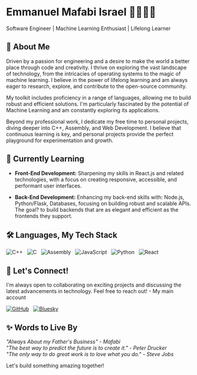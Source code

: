 # Emmanuel Mafabi Israel 🧑🏾‍💻💫
Software Engineer | Machine Learning Enthusiast | Lifelong Learner



## 🚀 About Me
Driven by a passion for engineering and a desire to make the world a better place through code and creativity. I thrive on exploring the vast landscape of technology, from the intricacies of operating systems to the magic of machine learning.  I believe in the power of lifelong learning and am always eager to research, explore, and contribute to the open-source community.

My toolkit includes proficiency in a range of languages, allowing me to build robust and efficient solutions. I'm particularly fascinated by the potential of Machine Learning and am constantly exploring its applications.

Beyond my professional work, I dedicate my free time to personal projects, diving deeper into C++, Assembly, and Web Development.  I believe that continuous learning is key, and personal projects provide the perfect playground for experimentation and growth.




## 🌱 Currently Learning

* **Front-End Development:** Sharpening my skills in React.js and related technologies, with a focus on creating responsive, accessible, and performant user interfaces.

* **Back-End Development:** Enhancing my back-end skills with: Node.js, Python/Flask, Databases, focusing on building robust and scalable APIs. The goal? to build backends that are as elegant and efficient as the frontends they support.

  


## 🛠️ Languages, My Tech Stack
![C++](https://img.shields.io/badge/C%2B%2B-00599C?style=for-the-badge&logo=c%2B%2B&logoColor=white) &nbsp; ![C](https://img.shields.io/badge/C-A8B9CC?style=for-the-badge&logo=c&logoColor=black) &nbsp; ![Assembly](https://img.shields.io/badge/Assembly-000000?style=for-the-badge&logo=assemblyscript&logoColor=white) &nbsp; ![JavaScript](https://img.shields.io/badge/JavaScript-F7DF1E?style=for-the-badge&logo=javascript&logoColor=black) &nbsp; ![Python](https://img.shields.io/badge/Python-3776AB?style=for-the-badge&logo=python&logoColor=white) &nbsp; ![React](https://img.shields.io/badge/React-20232A?style=for-the-badge&logo=react&logoColor=61DAFB)




## 🤝 Let's Connect!
I'm always open to collaborating on exciting projects and discussing the latest advancements in technology. Feel free to reach out! - My main account

[![GitHub](https://img.shields.io/badge/GitHub-181717?style=for-the-badge&logo=github&logoColor=white)](https://github.com/Israel-Mafabi-Emmanuel) &nbsp; [![Bluesky](https://img.shields.io/badge/Bluesky-000000?style=for-the-badge&logo=bluesky&logoColor=white)](https://bsky.app/profile/emmanuel-mafabi.bsky.social)




##  ✨ Words to Live By
*"Always About my Father's Business" - Mafabi*  
*"The best way to predict the future is to create it." - Peter Drucker*  
*"The only way to do great work is to love what you do." - Steve Jobs*  



Let's build something amazing together!